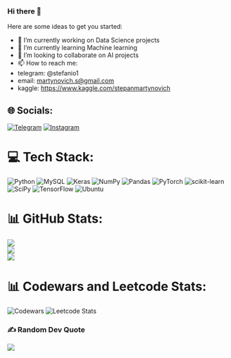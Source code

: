 ### Hi there 👋
Here are some ideas to get you started:

- 🔭 I’m currently working on Data Science projects
- 🌱 I’m currently learning Machine learning
- 👯 I’m looking to collaborate on AI projects
- 📫 How to reach me:
 - telegram: @stefanio1
 - email: martynovich.s@gmail.com
 - kaggle: https://www.kaggle.com/stepanmartynovich


## 🌐 Socials:
[![Telegram](https://img.shields.io/badge/-telegram-red?color=white&logo=telegram&logoColor=black)](https://t.me/stefanio1)
[![Instagram](https://img.shields.io/badge/Instagram-%23E4405F.svg?logo=Instagram&logoColor=white)](https://instagram.com/stepanmartynovich) 

# 💻 Tech Stack:
![Python](https://img.shields.io/badge/python-3670A0?style=for-the-badge&logo=python&logoColor=ffdd54) ![MySQL](https://img.shields.io/badge/mysql-%2300f.svg?style=for-the-badge&logo=mysql&logoColor=white) ![Keras](https://img.shields.io/badge/Keras-%23D00000.svg?style=for-the-badge&logo=Keras&logoColor=white) ![NumPy](https://img.shields.io/badge/numpy-%23013243.svg?style=for-the-badge&logo=numpy&logoColor=white) ![Pandas](https://img.shields.io/badge/pandas-%23150458.svg?style=for-the-badge&logo=pandas&logoColor=white) ![PyTorch](https://img.shields.io/badge/PyTorch-%23EE4C2C.svg?style=for-the-badge&logo=PyTorch&logoColor=white) ![scikit-learn](https://img.shields.io/badge/scikit--learn-%23F7931E.svg?style=for-the-badge&logo=scikit-learn&logoColor=white) ![SciPy](https://img.shields.io/badge/SciPy-%230C55A5.svg?style=for-the-badge&logo=scipy&logoColor=%white) ![TensorFlow](https://img.shields.io/badge/TensorFlow-%23FF6F00.svg?style=for-the-badge&logo=TensorFlow&logoColor=white) ![Ubuntu](https://img.shields.io/badge/TensorFlow-%23FF6F00.svg?style=for-the-badge&logo=TensorFlow&logoColor=white)


# 📊 GitHub Stats:
![](https://github-readme-stats.vercel.app/api?username=stedjey&theme=dark&hide_border=false&include_all_commits=false&count_private=false)<br/>
![](https://github-readme-streak-stats.herokuapp.com/?user=stedjey&theme=dark&hide_border=false)<br/>
![](https://github-readme-stats.vercel.app/api/top-langs/?username=stedjey&theme=dark&hide_border=false&include_all_commits=false&count_private=false&layout=compact)

# 📊 Codewars and Leetcode Stats:
![Codewars](https://github.r2v.ch/codewars?user=Stedjey)
![Leetcode Stats](https://leetcard.jacoblin.cool/Stedjey)

### ✍️ Random Dev Quote
![](https://quotes-github-readme.vercel.app/api?type=horizontal&theme=radical)


